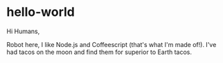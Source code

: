 # hello-world

Hi Humans, 

Robot here, I like Node.js and Coffeescript (that's what I'm made of!).
I've had tacos on the moon and find them for superior to Earth tacos.
